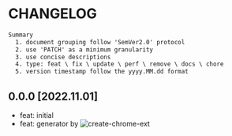 # CHANGELOG

```txt
Summary
  1. document grouping follow 'SemVer2.0' protocol
  2. use 'PATCH' as a minimum granularity
  3. use concise descriptions
  4. type: feat \ fix \ update \ perf \ remove \ docs \ chore
  5. version timestamp follow the yyyy.MM.dd format
```

## 0.0.0 [2022.11.01]

- feat: initial
- feat: generator by
  ![create-chrome-ext](https://www.npmjs.com/package/create-chrome-ext)
